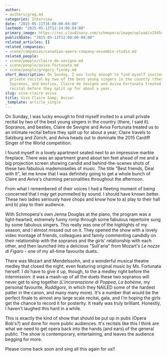 ```yaml
---
author:
- authors/greg.md
categories: Interview
date: "2015-05-11T16:08:00-04:00"
lastmod: "2015-05-12T12:24:00-04:00"
primary_image: https://res.cloudinary.com/schmopera/image/upload/v1545409169/media/webhook-uploads/1431378837355/IMG_20150511_171158.jpg.jpg
publishDate: "2015-05-12T12:00:00-04:00"
related_articles: []
related_companies:
- scene/companies/canadian-opera-company-ensemble-studio.md
related_people:
- scene/people/claire-de-sevigne.md
- scene/people/aviva-fortunata.md
- scene/people/gregory-finney.md
short_description: On Sunday, I was lucky enough to find myself invited to a small
  private recital by two of the best young singers in the country (there, I said it).
  Sopranos, and besties, Claire de Sevigne and Aviva Fortunata treated us to an intimate
  recital before they split up for about a year.
slug: viva-claire-aviva
title: Viva Claire &amp; Aviva!
_template: article_single
---
```


On Sunday, I was lucky enough to find myself invited to a small private recital by two of the best young singers in the country (there, I said it). Sopranos, and besties, Claire de Sevigne and Aviva Fortunata treated us to an intimate recital before they split up for about a year; Claire travels to Salzburg and Zürich, and Aviva heads out to dominate the 2015 Cardiff Singer of the World competition.

I found myself in a lovely apartment seated next to an impressive marble fireplace. There was an apartment grand about ten feet ahead of me and a big projection screen showing candid and behind-the-scenes shots of these two fabulous mademoiselles of music. The title "Best friends, Deal with It", let me know that I was definitely going to get a whole bunch of Claire and Aviva's charming personalities throughout the afternoon. 

From what I remembered of their voices I had a fleeting moment of being concerned that I may get pummelled by sound. I should have known better. These two ladies seriously have chops and know how to a) play to their hall and b) play to their audience.

With Schmopera's own Jenna Douglas at the piano, the program was a light-hearted, extremely funny romp through some fabulous repertoire sung by some fabulous singers. This really was one of the highlights of my season, and I almost missed out on it. They opened the show with a lovely video montage of friends, colleagues and family commenting candidly on their relationship with the sopranos and the girls' relationship with each other, and then launched into a delicious "Sull'aria" from Mozart's *Le nozze di Figaro* - one of my all-time favourite duets.

There was Mozart and Mendelssohn, and a wonderful musical theatre medley that closed the night, even featuring original music by Ms. Fortunata herself.  I do have to give it up, though, to the a medley right before the intermission: it was a mash-up of all the duets these two sopranos will never get to sing together (*L'incoronazione di Poppea*, *La bohème*, my personal favourite, *Ruddigore*, in which they NAILED some of the hardest patter in the canon, and many many more). It's a number that would be the perfect finale to almost any large scale recital, gala, and I'm hoping the girls get the chance to record it for posterity. It really was truly brilliant. Honestly, I haven't laughed this hard in a while. 

This is exactly the kind of show that should be put up in pubs (Opera Bob's?) and done for more public audiences. It's recitals like this I think are what we need to get opera back into the hands (and ears) of the general public. The show is contemporary, entertaining, and leaves the audience begging for more. 

Please come back soon and sing all this again for us!!
